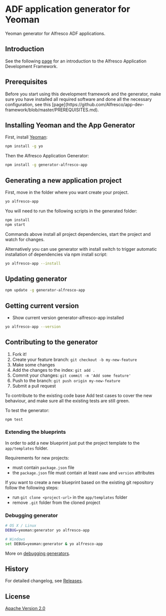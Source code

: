 # ADF application generator for Yeoman

Yeoman generator for Alfresco ADF applications.

## Introduction

See the following [page](https://github.com/Alfresco/alfresco-ng2-components/blob/master/INTRODUCTION.md) for an introduction to the Alfresco Application Development Framework.

## Prerequisites

<p class="warning">
Before you start using this development framework and the generator, make sure you have installed all required software and done all the
necessary configuration, see this [page](https://github.com/Alfresco/app-dev-framework/blob/master/PREREQUISITES.md).
</p>

## Installing Yeoman and the App Generator

First, install [Yeoman](http://yeoman.io):

```sh
npm install -g yo
```

Then the Alfresco Application Generator:

```sh
npm install -g generator-alfresco-app
```

## Generating a new application project

First, move in the folder where you want create your project.

```sh
yo alfresco-app
```

You will need to run the following scripts in the generated folder:

```sh
npm install
npm start
```

Commands above install all project dependencies, start the project and watch for changes.

Alternatively you can use generator with install switch to trigger automatic installation of dependencies via npm install script:

```sh
yo alfresco-app --install
```

## Updating generator

```sh
npm update -g generator-alfresco-app
```

## Getting current version

* Show current version generator-alfresco-app installed

```sh
yo alfresco-app --version
```

## Contributing to the generator

1. Fork it!
2. Create your feature branch: `git checkout -b my-new-feature`
3. Make some changes
4. Add the changes to the index: `git add .`
5. Commit your changes: `git commit -m 'Add some feature'`
6. Push to the branch: `git push origin my-new-feature`
7. Submit a pull request

<p class="tip">
To contribute to the existing code base Add test cases to cover the new behaviour, and make sure all the existing tests are still green.
</p>

To test the generator:

```sh
npm test
```

### Extending the blueprints

In order to add a new blueprint just put the project template to the `app/templates` folder.

Requirements for new projects:

* must contain `package.json` file
* the `package.json` file must contain at least `name` and `version` attributes

If you want to create a new blueprint based on the existing git repository follow the following steps:

* run `git clone <project-url>` in the `app/templates` folder
* remove `.git` folder from the cloned project

### Debugging generator

```sh
# OS X / Linux
DEBUG=yeoman:generator yo alfresco-app

# Windows
set DEBUG=yeoman:generator & yo alfresco-app
```

More on [debugging generators](http://yeoman.io/authoring/debugging.html).

## History

For detailed changelog, see [Releases](https://github.com/Alfresco/generator-ng2-alfresco-app/releases).

## License

[Apache Version 2.0](https://github.com/alfresco/generator-ng2-alfresco-app/blob/master/LICENSE)
